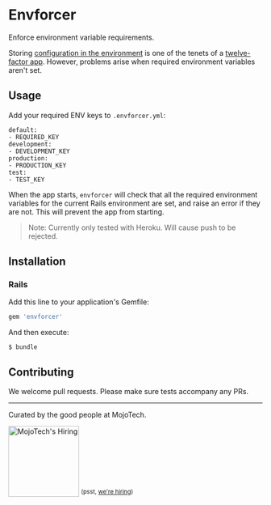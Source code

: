 # Envforcer

Enforce environment variable requirements.

Storing [configuration in the environment](http://www.12factor.net/config) is one of the tenets of a [twelve-factor app](http://www.12factor.net/). However, problems arise when required environment variables aren't set.

## Usage

Add your required ENV keys to `.envforcer.yml`:

```shell
default:
- REQUIRED_KEY
development:
- DEVELOPMENT_KEY
production:
- PRODUCTION_KEY
test:
- TEST_KEY
```

When the app starts, `envforcer` will check that all the required environment variables for the current Rails environment are set, and raise an error if they are not. This will prevent the app from starting.

> Note: Currently only tested with Heroku. Will cause push to be rejected.

## Installation

### Rails

Add this line to your application's Gemfile:

```ruby
gem 'envforcer'
```

And then execute:

    $ bundle

## Contributing
We welcome pull requests. Please make sure tests accompany any PRs.

---

Curated by the good people at MojoTech.

<a href="http://mojotech.com"><img width="140px" src="https://mojotech.github.io/jeet/img/mojotech-logo.svg" title="MojoTech's Hiring"></a> <sup>(psst, [we're hiring](http://www.mojotech.com/jobs))</sup>
